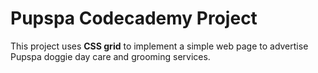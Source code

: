 # Pupspa Codecademy Project
This project uses **CSS grid** to implement a simple web page to advertise Pupspa doggie day care and grooming services.